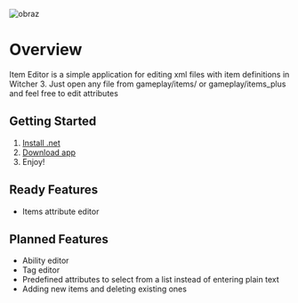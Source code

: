 ![obraz](https://github.com/SzymonMis/Witcher-3-Item-Editor/assets/120007549/8f81abae-2c14-4794-a4f3-18efd35dc6c5)

# Overview
Item Editor is a simple application for editing xml files with item definitions in Witcher 3.
Just open any file from gameplay/items/ or gameplay/items_plus and feel free to edit attributes

## Getting Started
1) [Install .net](https://dotnet.microsoft.com/en-us/download/dotnet/8.0)
2) [Download app](https://github.com/SzymonMis/Witcher-3-Item-Editor/releases)
3) Enjoy!

## Ready Features
- Items attribute editor

## Planned Features
- Ability editor
- Tag editor
- Predefined attributes to select from a list instead of entering plain text
- Adding new items and deleting existing ones
